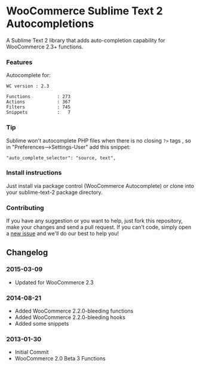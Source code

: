 WooCommerce Sublime Text 2 Autocompletions
==========================================

A Sublime Text 2 library  that adds auto-completion capability for WooCommerce 2.3+ functions.

### Features

Autocomplete for:

    WC version : 2.3

    Functions          : 273
    Actions            : 367
    Filters            : 745
    Snippets           :   7

### Tip

Sublime won't autocomplete PHP files when there is no closing `?>` tags , so in "Preferences-->Settings-User" add this snippet:

    "auto_complete_selector": "source, text",

###  Install instructions

Just install via package control (WooCommerce Autocomplete) or clone into your sublime-text-2 package directory.

### Contributing

If you have any suggestion or you want to help, just fork this repository, make your changes and send a pull request.
If you can't code, simply open a [new issue](https://github.com/kloon/WooCommerce-Sublime-Text-2-Auto-Completion/issues) and we'll do our best to help you!

## Changelog ##

### 2015-03-09

* Updated for WooCommerce 2.3

### 2014-08-21 ###

* Added WooCommerce 2.2.0-bleeding functions
* Added WooCommerce 2.2.0-bleeding hooks
* Added some snippets

### 2013-01-30 ###

* Initial Commit
* WooCommerce 2.0 Beta 3 Functions
